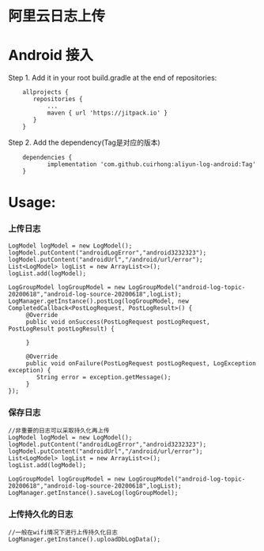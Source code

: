 # 阿里云日志上传


# Android 接入
Step 1. Add it in your root build.gradle at the end of repositories:
```android
    allprojects {
       repositories {
           ...
           maven { url 'https://jitpack.io' }
       }
    }
```  
Step 2. Add the dependency(Tag是对应的版本)
```android
    dependencies {
           implementation 'com.github.cuirhong:aliyun-log-android:Tag'
    }
```
 # Usage:
 
### 上传日志
```android
LogModel logModel = new LogModel();
logModel.putContent("androidLogError","android3232323");
logModel.putContent("androidUrl","/android/url/error");
List<LogModel> logList = new ArrayList<>();
logList.add(logModel);

LogGroupModel logGroupModel = new LogGroupModel("android-log-topic-20200618","android-log-source-20200618",logList);
LogManager.getInstance().postLog(logGroupModel, new CompletedCallback<PostLogRequest, PostLogResult>() {
     @Override
     public void onSuccess(PostLogRequest postLogRequest, PostLogResult postLogResult) {
                
     }

     @Override
     public void onFailure(PostLogRequest postLogRequest, LogException exception) {
        String error = exception.getMessage();
     }
});
```     
### 保存日志
```android
//非重要的日志可以采取持久化再上传
LogModel logModel = new LogModel();
logModel.putContent("androidLogError","android3232323");
logModel.putContent("androidUrl","/android/url/error");
List<LogModel> logList = new ArrayList<>();
logList.add(logModel);

LogGroupModel logGroupModel = new LogGroupModel("android-log-topic-20200618","android-log-source-20200618",logList);
LogManager.getInstance().saveLog(logGroupModel);
```

### 上传持久化的日志
```android
//一般在wifi情况下进行上传持久化日志
LogManager.getInstance().uploadDbLogData();
```
